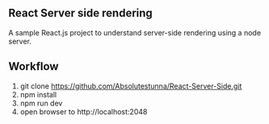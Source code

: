 ## React Server side rendering

A sample React.js project to understand server-side rendering using a node server.

## Workflow

1. git clone https://github.com/Absolutestunna/React-Server-Side.git
2. npm install
3. npm run dev
4. open browser to http://localhost:2048
